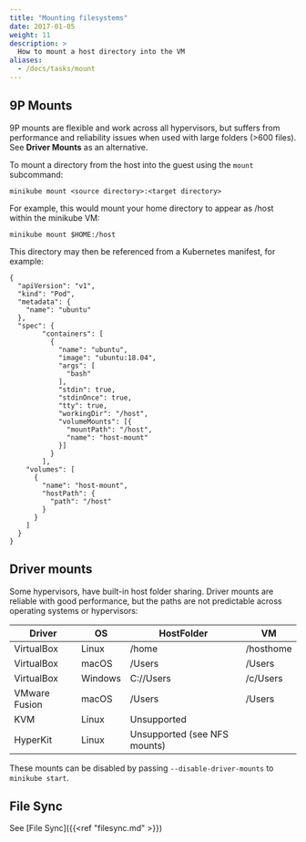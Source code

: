 ```yaml
---
title: "Mounting filesystems"
date: 2017-01-05
weight: 11
description: >
  How to mount a host directory into the VM
aliases:
  - /docs/tasks/mount
---
```


## 9P Mounts

9P mounts are flexible and work across all hypervisors, but suffers from performance and reliability issues when used with large folders (>600 files). See **Driver Mounts** as an alternative.

To mount a directory from the host into the guest using the `mount` subcommand:

```shell
minikube mount <source directory>:<target directory>
```

For example, this would mount your home directory to appear as /host within the minikube VM:

```shell
minikube mount $HOME:/host
```

This directory may then be referenced from a Kubernetes manifest, for example:

```shell
{
  "apiVersion": "v1",
  "kind": "Pod",
  "metadata": {
    "name": "ubuntu"
  },
  "spec": {
        "containers": [
          {
            "name": "ubuntu",
            "image": "ubuntu:18.04",
            "args": [
              "bash"
            ],
            "stdin": true,
            "stdinOnce": true,
            "tty": true,
            "workingDir": "/host",
            "volumeMounts": [{
              "mountPath": "/host",
              "name": "host-mount"
            }]
          }
        ],
    "volumes": [
      {
        "name": "host-mount",
        "hostPath": {
          "path": "/host"
        }
      }
    ]
  }
}
```

## Driver mounts

Some hypervisors, have built-in host folder sharing. Driver mounts are reliable with good performance, but the paths are not predictable across operating systems or hypervisors:

| Driver | OS | HostFolder | VM |
| --- | --- | --- | --- |
| VirtualBox | Linux | /home | /hosthome |
| VirtualBox | macOS | /Users | /Users |
| VirtualBox | Windows | C://Users | /c/Users |
| VMware Fusion | macOS | /Users | /Users |
| KVM | Linux | Unsupported | | 
| HyperKit | Linux | Unsupported (see NFS mounts) | | 

These mounts can be disabled by passing `--disable-driver-mounts` to `minikube start`.

## File Sync

See [File Sync]({{<ref "filesync.md" >}})
